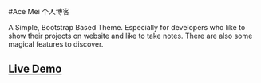 #Ace Mei 个人博客 

A Simple, Bootstrap Based Theme. Especially for developers who like to show their projects on website and like to take notes. There are also some magical features to discover. 

## [Live Demo](http://meixinyun.github.io/)

